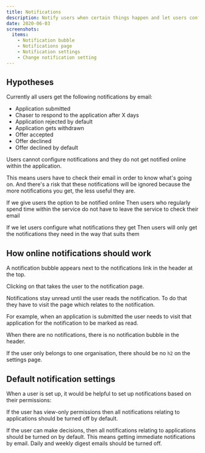 ```yaml
---
title: Notifications
description: Notify users when certain things happen and let users configure what notifications they receive
date: 2020-06-03
screenshots:
  items:
    - Notification bubble
    - Notifications page
    - Notification settings
    - Change notification setting
---
```


## Hypotheses

Currently all users get the following notifications by email:

- Application submitted
- Chaser to respond to the application after X days
- Application rejected by default
- Application gets withdrawn
- Offer accepted
- Offer declined
- Offer declined by default

Users cannot configure notifications and they do not get notified online within the application.

This means users have to check their email in order to know what's going on. And there's a risk that these notifications will be ignored because the more notifications you get, the less useful they are.

If we give users the option to be notified online
Then users who regularly spend time within the service do not have to leave the service to check their email

If we let users configure what notifications they get
Then users will only get the notifications they need in the way that suits them

## How online notifications should work

A notification bubble appears next to the notifications link in the header at the top.

Clicking on that takes the user to the notification page.

Notifications stay unread until the user reads the notification. To do that they have to visit the page which relates to the notification.

For example, when an application is submitted the user needs to visit that application for the notification to be marked as read.

When there are no notifications, there is no notification bubble in the header.

If the user only belongs to one organisation, there should be no `h2` on the settings page.

## Default notification settings

When a user is set up, it would be helpful to set up notifications based on their permissions:

If the user has view-only permissions then all notifications relating to applications should be turned off by default.

If the user can make decisions, then all notifications relating to applications should be turned on by default. This means getting immediate notifications by email. Daily and weekly digest emails should be turned off.
